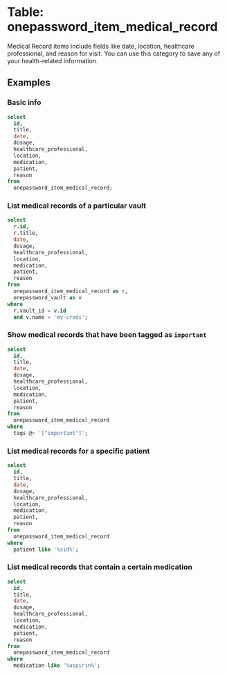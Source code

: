 # Table: onepassword_item_medical_record

Medical Record items include fields like date, location, healthcare professional, and reason for visit. You can use this category to save any of your health-related information.

## Examples

### Basic info

```sql
select
  id,
  title,
  date,
  dosage,
  healthcare_professional,
  location,
  medication,
  patient,
  reason
from
  onepassword_item_medical_record;
```

### List medical records of a particular vault

```sql
select
  r.id,
  r.title,
  date,
  dosage,
  healthcare_professional,
  location,
  medication,
  patient,
  reason
from
  onepassword_item_medical_record as r,
  onepassword_vault as v
where
  r.vault_id = v.id
  and v.name = 'my-creds';
```

### Show medical records that have been tagged as `important`

```sql
select
  id,
  title,
  date,
  dosage,
  healthcare_professional,
  location,
  medication,
  patient,
  reason
from
  onepassword_item_medical_record
where
  tags @> '["important"]';
```

### List medical records for a specific patient

```sql
select
  id,
  title,
  date,
  dosage,
  healthcare_professional,
  location,
  medication,
  patient,
  reason
from
  onepassword_item_medical_record
where
  patient like '%sid%';
```

### List medical records that contain a certain medication

```sql
select
  id,
  title,
  date,
  dosage,
  healthcare_professional,
  location,
  medication,
  patient,
  reason
from
  onepassword_item_medical_record
where
  medication like '%aspirin%';
```

